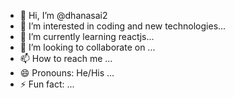 - 👋 Hi, I’m @dhanasai2
- 👀 I’m interested in coding and new technologies...
- 🌱 I’m currently learning reactjs...
- 💞️ I’m looking to collaborate on ...
- 📫 How to reach me ...
- 😄 Pronouns: He/His ...
- ⚡ Fun fact: ...

<!---
dhanasai2/dhanasai2 is a ✨ special ✨ repository because its `README.md` (this file) appears on your GitHub profile.
You can click the Preview link to take a look at your changes.
--->
